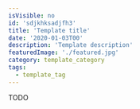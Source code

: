 ```yaml
---
isVisible: no
id: 'sdjkhksadjfh3'
title: 'Template title'
date: '2020-01-03T00'
description: 'Template description'
featuredImage: './featured.jpg'
category: template_category
tags:
  - template_tag
---
```


TODO

